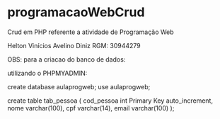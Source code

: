# programacaoWebCrud
Crud em PHP referente a atividade de Programação Web

Helton Vinícios Avelino Diniz RGM: 30944279

OBS: para a criacao do banco de dados:

utilizando o PHPMYADMIN:

create database aulaprogweb;
use aulaprogweb;

create table tab_pessoa (
    cod_pessoa int Primary Key auto_increment,
    nome varchar(100),
    cpf varchar(14),
    email varchar(100)
);

